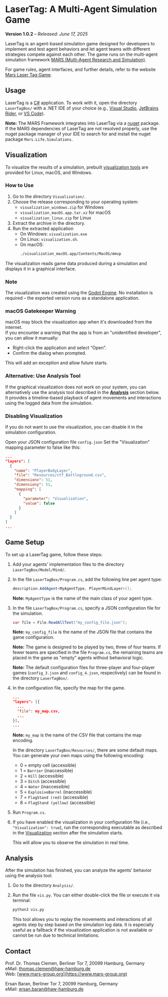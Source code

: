 # LaserTag: A Multi-Agent Simulation Game
**Version 1.0.2** – *Released: June 17, 2025*


LaserTag is an agent-based simulation game designed for developers to implement and test agent behaviors and let agent teams with different strategies compete against each other. The game runs on the multi-agent simulation framework [MARS (Multi-Agent Research and Simulation)](https://mars-group-haw.github.io/index.html).

For game rules, agent interfaces, and further details, refer to the website [Mars Laser Tag Game](https://www.mars-group.org/model-mars-laser-tag-game/).


## Usage

LaserTag is a [C#](https://learn.microsoft.com/en-us/dotnet/csharp/) application. To work with it, open the directory `LaserTagBox/` with a .NET IDE of your choice (e.g., [Visual Studio](https://visualstudio.microsoft.com/), [JetBrains Rider](https://www.jetbrains.com/rider/), or [VS Code](https://code.visualstudio.com/)).

**Note:** The MARS Framework integrates into LaserTag via a [nuget](https://www.nuget.org/) package. If the MARS dependencies of LaserTag are not resolved properly, use the nuget package manager of your IDE to search for and install the nuget package `Mars.Life.Simulations`.

## Visualization

To visualize the results of a simulation, prebuilt [visualization tools](https://github.com/MARS-Group-HAW/mars-grid-visualizer/releases) are provided for Linux, macOS, and Windows.

### How to Use

1. Go to the directory `Visualization/`.
2. Choose the release corresponding to your operating system:
   - `visualization_windows.zip` for Windows
   - `visualization_macOS.app.tar.xz` for macOS
   - `visualization_linux.zip` for Linux
3. Extract the archive in the directory.
4. Run the extracted application 
   - On Windows: `visualization.exe`
   - On Linux: `visualization.sh`.
   - On macOS:  
     ```bash
     ./visualization_macOS.app/Contents/MacOS/mmvp
     ```

The visualization reads game data produced during a simulation and displays it in a graphical interface.



### Note

The visualization was created using the [Godot Engine](https://godotengine.org/). No installation is required – the exported version runs as a standalone application.

### macOS Gatekeeper Warning

macOS may block the visualization app when it's downloaded from the internet.  
If you encounter a warning that the app is from an "unidentified developer", you can allow it manually:

- Right-click the application and select “Open”.
- Confirm the dialog when prompted.

This will add an exception and allow future starts.

### Alternative: Use Analysis Tool

If the graphical visualization does not work on your system, you can alternatively use the analysis tool described in the [**Analysis**](#analysis) section below. It provides a timeline-based playback of agent movements and interactions using the logged data from the simulation.



### Disabling Visualization
If you do not want to use the visualization, you can disable it in the simulation configuration.

Open your JSON configuration file `config.json` Set the "Visualization" mapping parameter to false like this:
```json
...
"layers": [
  {
    "name": "PlayerBodyLayer",
    "file": "Resources/ctf_Battleground.csv",
    "dimensionx": 51,
    "dimensiony": 51,
    "mapping": [
      {
        "parameter": "Visualization",
        "value": false
      }
    ]
  }
]
...
```

## Game Setup

To set up a LaserTag game, follow these steps:

1. Add your agents' implementation files to the directory `LaserTagBox/Model/Mind/`.

2. In the file `LaserTagBox/Program.cs`, add the following line per agent type:

   ```csharp
   description.AddAgent<MyAgentType, PlayerMindLayer>();
   ```

   **Note:** `MyAgentType` is the name of the main class of your agent type.

3. In the file `LaserTagBox/Program.cs`, specify a JSON configuration file for the simulation.

   ```csharp
   var file = File.ReadAllText("my_config_file.json");
   ```

   **Note:** `my_config_file` is the name of the JSON file that contains the game configuration.

   **Note:** The game is designed to be played by two, three of four teams. If fewer teams are specified in the file `Program.cs`, the remaining teams are placed in the game as "empty" agents without behavioral logic.

   **Note:** The default configuration files for three-player and four-player games (`config_3.json` and `config_4.json`, respectively) can be found in the directory `LaserTagBox/`.

4. In the configuration file, specify the map for the game.

   ```json
   ...
   "layers": [{
     ...
     "file": my_map.csv,
     ...
   }],
   ...
   ```

   **Note:** `my_map` is the name of the CSV file that contains the map encoding.

   In the directory `LaserTagBox/Resources/`, there are some default maps. You can generate your own maps using the following encoding:

   - 0 = empty cell (accessible)
   - 1 = `Barrier` (inaccessible)
   - 2 = `Hill` (accessible)
   - 3 = `Ditch` (accessible)
   - 4 = `Water` (inaccessible)
   - 5 = `ExplosiveBarrel` (inaccessible)
   - 7 = `FlagStand (red)` (accessible)
   - 8 = `FlagStand (yellow)` (accessible)

5. Run `Program.cs`.
6. If you have enabled the visualization in your configuration file (i.e., `"Visualization": true`), run the corresponding executable as described in the [Visualization](#visualization) section after the simulation starts.

   This will allow you to observe the simulation in real time.


## Analysis

After the simulation has finished, you can analyze the agents’ behavior using the analysis tool.

1. Go to the directory `Analysis/`.
2. Run the file `vis.py`. You can either double-click the file or execute it via terminal:

   ```bash
   python3 vis.py
   ```

    This tool allows you to replay the movements and interactions of all agents step by step based on the simulation log data. It is especially useful as a fallback if the visualization application is not available or cannot be run due to technical limitations.

## Contact

Prof. Dr. Thomas Clemen, Berliner Tor 7, 20099 Hamburg, Germany  
eMail: [thomas.clemen@haw-hamburg.de](mailto:thomas.clemen@haw-hamburg.de)  
Web: [www.mars-group.org](https://www.mars-group.org)

Ersan Baran, Berliner Tor 7, 20099 Hamburg, Germany  
eMail: [ersan.baran@haw-hamburg.de](mailto:ersan.baran@haw-hamburg.de)  
